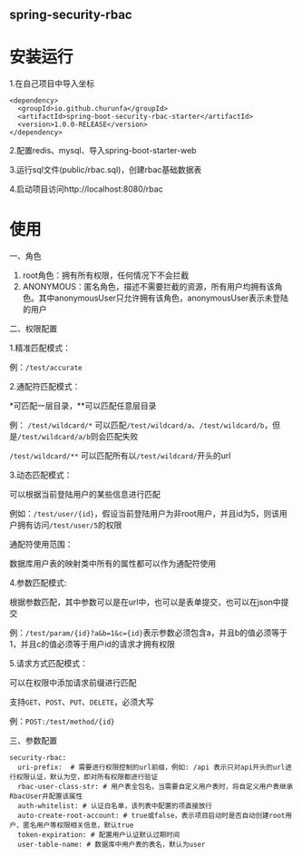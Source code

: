 ## spring-security-rbac

# 安装运行

1.在自己项目中导入坐标
```
<dependency>
  <groupId>io.github.churunfa</groupId>
  <artifactId>spring-boot-security-rbac-starter</artifactId>
  <version>1.0.0-RELEASE</version>
</dependency>
```
2.配置redis、mysql、导入spring-boot-starter-web

3.运行sql文件(public/rbac.sql)，创建rbac基础数据表

4.启动项目访问http://localhost:8080/rbac


# 使用

一、角色
1. root角色：拥有所有权限，任何情况下不会拦截
2. ANONYMOUS：匿名角色，描述不需要拦截的资源，所有用户均拥有该角色。其中anonymousUser只允许拥有该角色，anonymousUser表示未登陆的用户

二、权限配置

1.精准匹配模式：

例：```/test/accurate```

2.通配符匹配模式：

*可匹配一层目录，**可以匹配任意层目录

例：
```/test/wildcard/*``` 可以匹配```/test/wildcard/a```、```/test/wildcard/b```，但是```/test/wildcard/a/b```则会匹配失败

```/test/wildcard/**``` 可以匹配所有以```/test/wildcard/```开头的url

3.动态匹配模式：

可以根据当前登陆用户的某些信息进行匹配

例如：```/test/user/{id}```，假设当前登陆用户为非root用户，并且id为5，则该用户拥有访问```/test/user/5```的权限

通配符使用范围：

数据库用户表的映射类中所有的属性都可以作为通配符使用

4.参数匹配模式:

根据参数匹配，其中参数可以是在url中，也可以是表单提交，也可以在json中提交

例：```/test/param/{id}?a&b=1&c={id}```表示参数必须包含a，并且b的值必须等于1，并且c的值必须等于用户id的请求才拥有权限

5.请求方式匹配模式：

可以在权限中添加请求前缀进行匹配

支持```GET```、```POST```、```PUT```、```DELETE```，必须大写

例：```POST:/test/method/{id}```

三、参数配置
```
security-rbac:
  uri-prefix:  # 需要进行权限控制的url前缀，例如: /api 表示只对api开头的url进行权限认证，默认为空，即对所有权限都进行验证
  rbac-user-class-str: # 用户表全包名，当需要自定义用户表时，将自定义用户表继承RbacUser并配置该属性
  auth-whitelist: # 认证白名单，该列表中配置的项直接放行
  auto-create-root-account: # true或false，表示项目启动时是否自动创建root用户、匿名用户等权限相关信息，默认true
  token-expiration: # 配置用户认证默认过期时间
  user-table-name: # 数据库中用户表的表名，默认为user
```

